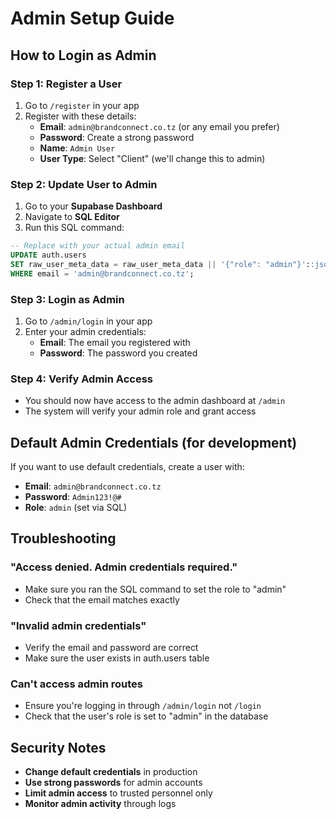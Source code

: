 # Admin Setup Guide

## How to Login as Admin

### Step 1: Register a User
1. Go to `/register` in your app
2. Register with these details:
   - **Email**: `admin@brandconnect.co.tz` (or any email you prefer)
   - **Password**: Create a strong password
   - **Name**: `Admin User`
   - **User Type**: Select "Client" (we'll change this to admin)

### Step 2: Update User to Admin
1. Go to your **Supabase Dashboard**
2. Navigate to **SQL Editor**
3. Run this SQL command:

```sql
-- Replace with your actual admin email
UPDATE auth.users 
SET raw_user_meta_data = raw_user_meta_data || '{"role": "admin"}'::jsonb 
WHERE email = 'admin@brandconnect.co.tz';
```

### Step 3: Login as Admin
1. Go to `/admin/login` in your app
2. Enter your admin credentials:
   - **Email**: The email you registered with
   - **Password**: The password you created

### Step 4: Verify Admin Access
- You should now have access to the admin dashboard at `/admin`
- The system will verify your admin role and grant access

## Default Admin Credentials (for development)

If you want to use default credentials, create a user with:
- **Email**: `admin@brandconnect.co.tz`
- **Password**: `Admin123!@#`
- **Role**: `admin` (set via SQL)

## Troubleshooting

### "Access denied. Admin credentials required."
- Make sure you ran the SQL command to set the role to "admin"
- Check that the email matches exactly

### "Invalid admin credentials"
- Verify the email and password are correct
- Make sure the user exists in auth.users table

### Can't access admin routes
- Ensure you're logging in through `/admin/login` not `/login`
- Check that the user's role is set to "admin" in the database

## Security Notes

- **Change default credentials** in production
- **Use strong passwords** for admin accounts
- **Limit admin access** to trusted personnel only
- **Monitor admin activity** through logs